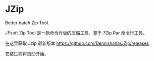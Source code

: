# JZip
Better batch Zip Tool.

JFsoft Zip Tool 是一款命令行版的压缩工具，基于 7Zip Rar 命令行工具。

在这里获取 Jzip 最新版本
https://github.com/Dennishaha/JZip/releases

安装过程将自动开始。

